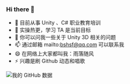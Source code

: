### Hi there 👋

- 🔭 目前从事 Unity 、C# 职业教育培训
- 🌱 实操热更，学习 TA 是当前目标
- 💬 你可以问我一些关于 Unity 3D 相关的问题
- 📫 通过邮箱 mailto:bshsf@qq.com 可以联系我
- 😄 在网络上大家都叫我：雨落随风
- ⚡ 兴趣是刷 Github 动态和唱歌

![我的 GitHub 数据](https://github-readme-stats.vercel.app/api?username=bian-sh)

